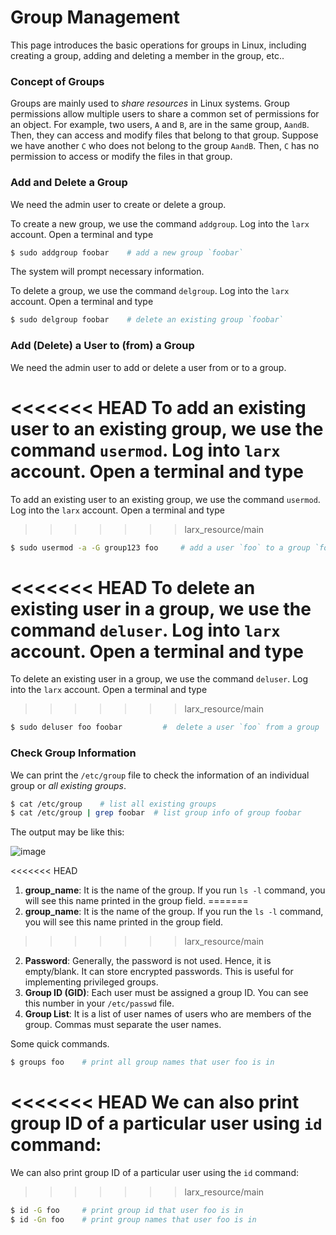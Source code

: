 # Group Management 

This page introduces the basic operations for groups in Linux, including creating a group, adding and deleting a member in the group, etc..


### Concept of Groups

Groups are mainly used to *share resources* in Linux systems. Group permissions allow multiple users to share a common set of permissions for an object. For example, two users, `A` and `B`, are in the same group, `AandB`. Then, they can access and modify files that belong to that group. Suppose we have another `C` who does not belong to the group `AandB`. Then, `C` has no permission to access or modify the files in that group.



### Add and Delete a Group 

We need the admin user to create or delete a group.

To create a new group, we use the command `addgroup`. Log into the `larx` account. Open a terminal and type

```bash
$ sudo addgroup foobar    # add a new group `foobar`
```

The system will prompt necessary information.

To delete a group, we use the command `delgroup`. Log into the `larx` account. Open a terminal and type

```bash
$ sudo delgroup foobar    # delete an existing group `foobar`
```


### Add (Delete) a User to (from) a Group

We need the admin user to add or delete a user from or to a group. 

<<<<<<< HEAD
To add an existing user to an existing group, we use the command `usermod`. Log into `larx` account. Open a terminal and type
=======
To add an existing user to an existing group, we use the command `usermod`. Log into the `larx` account. Open a terminal and type
>>>>>>> larx_resource/main

```bash
$ sudo usermod -a -G group123 foo     # add a user `foo` to a group `foobar`
```

<<<<<<< HEAD
To delete an existing user in a group, we use the command `deluser`. Log into `larx` account. Open a terminal and type
=======
To delete an existing user in a group, we use the command `deluser`. Log into the `larx` account. Open a terminal and type
>>>>>>> larx_resource/main

```bash
$ sudo deluser foo foobar         #  delete a user `foo` from a group `foobar`
```


### Check Group Information
We can print the `/etc/group` file to check the information of an individual group or *all existing groups*.

```bash
$ cat /etc/group	# list all existing groups
$ cat /etc/group | grep foobar 	# list group info of group foobar
```

The output may be like this:

![image](https://www.cyberciti.biz/media/new/faq/2006/02/etc_group_file.jpg)

<<<<<<< HEAD
1. **group_name**: It is the name of the group. If you run `ls -l` command, you will see this name printed in the group field.
=======
1. **group_name**: It is the name of the group. If you run the `ls -l` command, you will see this name printed in the group field.
>>>>>>> larx_resource/main
2. **Password**: Generally, the password is not used. Hence, it is empty/blank. It can store encrypted passwords. This is useful for implementing privileged groups.
3. **Group ID (GID)**: Each user must be assigned a group ID. You can see this number in your `/etc/passwd` file.
4. **Group List**: It is a list of user names of users who are members of the group. Commas must separate the user names.



Some quick commands.

``` bash
$ groups foo 	# print all group names that user foo is in
```

<<<<<<< HEAD
We can also print group ID of a particular user using `id` command:
=======
We can also print group ID of a particular user using the `id` command:
>>>>>>> larx_resource/main

```bash
$ id -G foo 	# print group id that user foo is in
$ id -Gn foo 	# print group names that user foo is in
```

